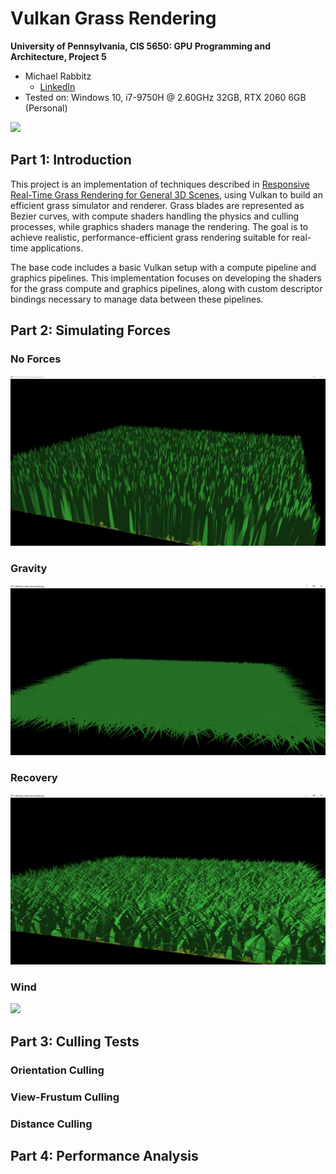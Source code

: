 Vulkan Grass Rendering
==================================

**University of Pennsylvania, CIS 5650: GPU Programming and Architecture, Project 5**

* Michael Rabbitz
  * [LinkedIn](https://www.linkedin.com/in/mike-rabbitz)
* Tested on: Windows 10, i7-9750H @ 2.60GHz 32GB, RTX 2060 6GB (Personal)

![](img/grass.gif)

## Part 1: Introduction

This project is an implementation of techniques described in [Responsive Real-Time Grass Rendering for General 3D Scenes](https://www.cg.tuwien.ac.at/research/publications/2017/JAHRMANN-2017-RRTG/JAHRMANN-2017-RRTG-draft.pdf), using Vulkan to build an efficient grass simulator and renderer. Grass blades are represented as Bezier curves, with compute shaders handling the physics and culling processes, while graphics shaders manage the rendering. The goal is to achieve realistic, performance-efficient grass rendering suitable for real-time applications.

The base code includes a basic Vulkan setup with a compute pipeline and graphics pipelines. This implementation focuses on developing the shaders for the grass compute and graphics pipelines, along with custom descriptor bindings necessary to manage data between these pipelines.

## Part 2: Simulating Forces

### No Forces
![](img/no_forces.PNG)

### Gravity

![](img/gravity.PNG)

### Recovery

![](img/gravity_recovery.PNG)

### Wind

![](img/grass.gif)

## Part 3: Culling Tests

### Orientation Culling

### View-Frustum Culling

### Distance Culling

## Part 4: Performance Analysis
